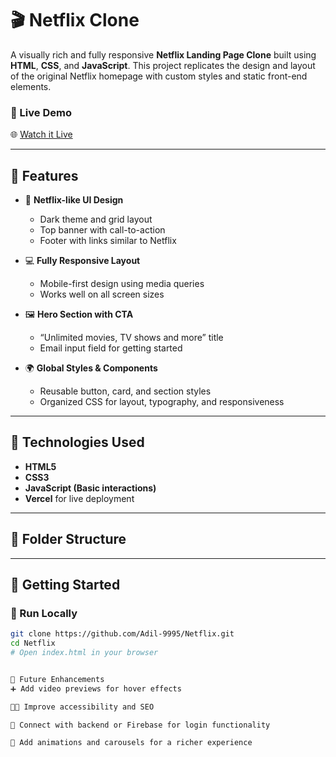 # 🎬 Netflix Clone

A visually rich and fully responsive **Netflix Landing Page Clone** built using **HTML**, **CSS**, and **JavaScript**. This project replicates the design and layout of the original Netflix homepage with custom styles and static front-end elements.

### 🔗 Live Demo  
🌐 [Watch it Live](https://netflix-iota-flame.vercel.app)

---

## 📌 Features

- 🎥 **Netflix-like UI Design**
  - Dark theme and grid layout
  - Top banner with call-to-action
  - Footer with links similar to Netflix

- 💻 **Fully Responsive Layout**
  - Mobile-first design using media queries
  - Works well on all screen sizes

- 🖼️ **Hero Section with CTA**
  - “Unlimited movies, TV shows and more” title
  - Email input field for getting started

- 🌍 **Global Styles & Components**
  - Reusable button, card, and section styles
  - Organized CSS for layout, typography, and responsiveness

---

## 🧠 Technologies Used

- **HTML5**
- **CSS3**
- **JavaScript (Basic interactions)**
- **Vercel** for live deployment

---

## 📁 Folder Structure




---

## 🚀 Getting Started

### 🔧 Run Locally

```bash
git clone https://github.com/Adil-9995/Netflix.git
cd Netflix
# Open index.html in your browser


🔮 Future Enhancements
➕ Add video previews for hover effects

🧑‍💻 Improve accessibility and SEO

📜 Connect with backend or Firebase for login functionality

🎨 Add animations and carousels for a richer experience
